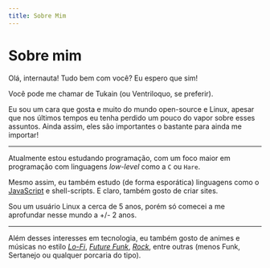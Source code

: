 ```yaml
---
title: Sobre Mim
---
```

# Sobre mim
Olá, internauta! Tudo bem com você? Eu espero que sim!

Você pode me chamar de Tukain (ou Ventriloquo, se preferir).

Eu sou um cara que gosta e muito do mundo open-source e
Linux, apesar que nos últimos tempos eu tenha perdido um
pouco do vapor sobre esses assuntos. Ainda assim, eles são
importantes o bastante para ainda me importar!

---

Atualmente estou estudando programação, com um foco maior em
programação com linguagens _low-level_ como a `C` ou `Hare`.

Mesmo assim, eu também estudo (de forma esporática)
linguagens como o [JavaScript](https://encrypted-tbn0.gstatic.com/images?q=tbn:ANd9GcQhUonl9lXZF_k1MdKRdY5XpNvPJYSNjfTvBw&s)
e shell-scripts. E claro, também gosto de criar sites.

Sou um usuário Linux a cerca de 5 anos, porém só comecei a
me aprofundar nesse mundo a +/- 2 anos.

---

Além desses interesses em tecnologia, eu também gosto de
animes e músicas no estilo [_Lo-Fi_](https://city-girl.bandcamp.com/album/neon-impasse),
_[Future Funk](https://businesscasual87.bandcamp.com/album/sails)_,
[_Rock_](https://www.youtube.com/watch?v=KlWBO9m52Fk), entre outras (menos Funk, Sertanejo ou qualquer porcaria do tipo).
